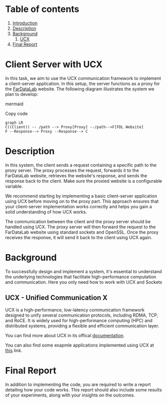 # Table of contents
1. [Introduction](#introduction)
2. [Description](#description)
3. [Background](#background)
	1. [UCX](#ucx)
4. [Final Report](#report)

# Client Server with UCX<a name="introduction"></a>
In this task, we aim to use the UCX communication framework to implement a client-server application. In this setup, the server functions as a proxy for the [FarDataLab](https://fardatalab.org/) website. The following diagram illustrates the system we plan to develop:

mermaid

Copy code
```mermaid
graph LR
C((Client)) -- /path --> Proxy[Proxy] --/path-->F[FDL Website]
F --Response--> Proxy --Response--> C
```

# Description<a name="description"></a>


In this system, the client sends a request containing a specific path to the proxy server. The proxy processes the request, forwards it to the FarDataLab website, retrieves the website's response, and sends the response back to the client. Make sure the proxied website is a configurable variable.

We recommend starting by implementing a basic client-server application using UCX before moving on to the proxy part. This approach ensures that your client-server implementation works correctly and helps you gain a solid understanding of how UCX works.

The communication between the client and the proxy server should be handled using UCX. The proxy server will then forward the request to the FarDataLab website using standard sockets and OpenSSL. Once the proxy receives the response, it will send it back to the client using UCX again.

# Background<a name="background"></a>

To successfully design and implement a system, it's essential to understand the underlying technologies that facilitate high-performance computation and communication. Here you only need how to work with UCX and Sockets

## UCX - Unified Communication X<a name="ucx"></a>
UCX is a high-performance, low-latency communication framework designed to unify several communication protocols, including RDMA, TCP, and RoCE. It is widely used for high-performance computing (HPC) and distributed systems, providing a flexible and efficient communication layer.

You can find more about UCX in its offical [documentation](https://openucx.readthedocs.io/en/master/ucx_features.html).

You can also find some exapmle applications implemented using UCX at [this](https://github.com/openucx/ucx/tree/master/examples) link.


# Final Report<a name="report"></a>
In addition to implementing the code, you are required to write a report detailing how your code works. This report should also include some results of your experiments, along with your insights on the outcomes.
